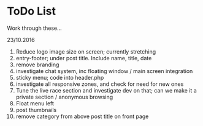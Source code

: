 # ToDo List

Work through these...

23/10.2016

1.  Reduce logo image size on screen; currently stretching
2.  entry-footer; under post title.  Include name, title, date
3.  remove branding
4.  investigate chat system, inc floating window / main screen integration
5.  sticky menu; code into header.php
6.  investigate all responsive zones, and check for need for new ones
7.  Tune the live race section and investigate dev on that; can we make it a private section / anonymous browsing
8.  Float menu left
9.  post thumbnails
10. remove category from above post title on front page

